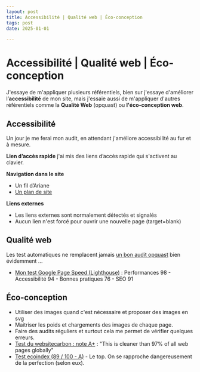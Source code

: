 ```yaml
---
layout: post
title: Accessibilité | Qualité web | Éco-conception
tags: post
date: 2025-01-01

---
```


 # Accessibilité | Qualité web | Éco-conception
 
J'essaye de m'appliquer plusieurs référentiels, bien sur j'essaye d'améliorer l’**accessibilité** de mon site, mais j'essaie aussi de m'appliquer d'autres référentiels comme la **Qualité Web** (opquast) ou **l'éco-conception web**.


## Accessibilité

Un jour je  me ferai mon audit, en attendant j'améliore accessibilité au fur et à mesure.


**Lien d’accès rapide**
j'ai mis des liens d’accès rapide qui s'activent au clavier.

**Navigation dans le site**

- Un fil d’Ariane
- [Un plan de site](/plan)

**Liens externes**

- Les liens externes sont normalement détectés et signalés
- Aucun lien n'est forcé pour ouvrir une nouvelle page (target=blank)



## Qualité web
Les test automatiques ne remplacent jamais [un bon audit opquast](https://checklists.opquast.com/fr/assurance-qualite-web/) bien évidemment ... 

- [Mon test Google Page Speed (Lighthouse)](https://pagespeed.web.dev/analysis/http-simonnet-me/l9sjksc93d?form_factor=mobile) : Performances 98 - Accessibilité 94 - Bonnes pratiques 76 - SEO 91

## Éco-conception

- Utiliser des images quand c'est nécessaire et proposer des images en svg
- Maitriser les poids et chargements des images de chaque page.
- Faire des audits réguliers et surtout cela me permet de vérifier quelques erreurs.
- [Test du websitecarbon : note A+](https://www.websitecarbon.com/website/simonnet-me/) : "This is cleaner than 
97% of all web pages globally"
- [Test ecoindex (89 / 100 - A)](https://www.ecoindex.fr/resultat/?id=e7bf4db0-4c34-4d0b-bbef-08bfb77caf98) - Le top. On se rapproche dangereusement de la perfection (selon eux). 

